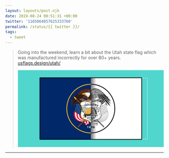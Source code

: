 ```yaml
---
layout: layouts/post.njk
date: 2019-08-24 00:51:31 +00:00
twitter: '1165064057625333760'
permalink: /status/{{ twitter }}/
tags: 
  - tweet
---
```


> Going into the weekend, learn a bit about the Utah state flag which was manufactured incorrectly for over 80+ years. [usflags.design/utah/](https://usflags.design/utah/)
> 
> [![Utah state flag](/img/og-utah.jpg)](https://usflags.design/utah/)

---
